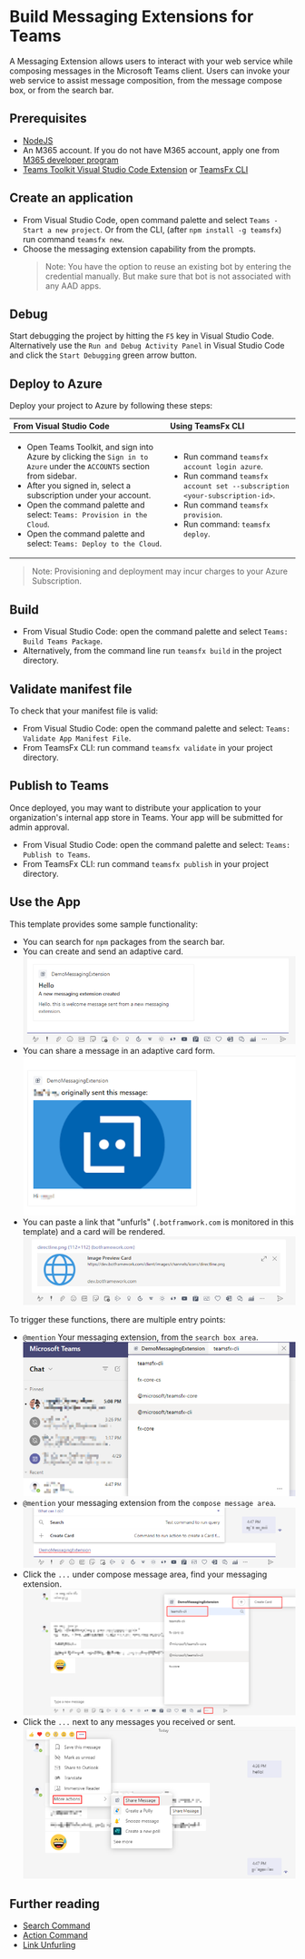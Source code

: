 # Build Messaging Extensions for Teams

A Messaging Extension allows users to interact with your web service while composing messages in the Microsoft Teams client. Users can invoke your web service to assist message composition, from the message compose box, or from the search bar.

## Prerequisites

- [NodeJS](https://nodejs.org/en/)
- An M365 account. If you do not have M365 account, apply one from [M365 developer program](https://developer.microsoft.com/en-us/microsoft-365/dev-program)
- [Teams Toolkit Visual Studio Code Extension](https://aka.ms/teams-toolkit) or [TeamsFx CLI](https://aka.ms/teamsfx-cli)

## Create an application

- From Visual Studio Code, open command palette and select `Teams - Start a new project`. Or from the CLI, (after `npm install -g teamsfx`) run command `teamsfx new`.
- Choose the messaging extension capability from the prompts.
  > Note: You have the option to reuse an existing bot by entering the credential manually. But make sure that bot is not associated with any AAD apps.

## Debug

Start debugging the project by hitting the `F5` key in Visual Studio Code. Alternatively use the `Run and Debug Activity Panel` in Visual Studio Code and click the `Start Debugging` green arrow button.

## Deploy to Azure

Deploy your project to Azure by following these steps:

| From Visual Studio Code                                                                                                                                                                                                                                                                                                                                                     | Using TeamsFx CLI                                                                                                                                                                                                            |
| :---------------------------------------------------------------------------------------------------------------------------------------------------------------------------------------------------------------------------------------------------------------------------------------------------------------------------------------------------------------------- | :--------------------------------------------------------------------------------------------------------------------------------------------------------------------------------------------------------------------------- |
| <ul><li>Open Teams Toolkit, and sign into Azure by clicking the `Sign in to Azure` under the `ACCOUNTS` section from sidebar.</li> <li>After you signed in, select a subscription under your account.</li><li>Open the command palette and select: `Teams: Provision in the Cloud`.</li><li>Open the command palette and select: `Teams: Deploy to the Cloud`.</li></ul> | <ul> <li>Run command `teamsfx account login azure`.</li> <li>Run command `teamsfx account set --subscription <your-subscription-id>`.</li> <li> Run command `teamsfx provision`.</li> <li>Run command: `teamsfx deploy`. </li></ul> |

> Note: Provisioning and deployment may incur charges to your Azure Subscription.

## Build

- From Visual Studio Code: open the command palette and select `Teams: Build Teams Package`.
- Alternatively, from the command line run `teamsfx build` in the project directory.

## Validate manifest file

To check that your manifest file is valid:

- From Visual Studio Code: open the command palette and select: `Teams: Validate App Manifest File`.
- From TeamsFx CLI: run command `teamsfx validate` in your project directory.

## Publish to Teams

Once deployed, you may want to distribute your application to your organization's internal app store in Teams. Your app will be submitted for admin approval.

- From Visual Studio Code: open the command palette and select: `Teams: Publish to Teams`.
- From TeamsFx CLI: run command `teamsfx publish` in your project directory.

## Use the App

This template provides some sample functionality:

- You can search for `npm` packages from the search bar.
- You can create and send an adaptive card.
  ![CreateCard](./images/AdaptiveCard.png)
- You can share a message in an adaptive card form.
  ![ShareMessage](./images/ShareMessage.png)
- You can paste a link that "unfurls" (`.botframwork.com` is monitored in this template) and a card will be rendered.
  ![ComposeArea](./images/LinkUnfurlingImage.png)

To trigger these functions, there are multiple entry points:

- `@mention` Your messaging extension, from the `search box area`.
  ![AtBotFromSearch](./images/AtBotFromSearch.png)
- `@mention` your messaging extension from the `compose message area`.
  ![AtBotFromMessage](./images/AtBotInMessage.png)
- Click the `...` under compose message area, find your messaging extension.
  ![ComposeArea](./images/ThreeDot.png)
- Click the `...` next to any messages you received or sent.
  ![ComposeArea](./images/ThreeDotOnMessage.png)

## Further reading

- [Search Command](https://docs.microsoft.com/en-us/microsoftteams/platform/messaging-extensions/how-to/search-commands/define-search-command)
- [Action Command](https://docs.microsoft.com/en-us/microsoftteams/platform/messaging-extensions/how-to/action-commands/define-action-command)
- [Link Unfurling](https://docs.microsoft.com/en-us/microsoftteams/platform/messaging-extensions/how-to/link-unfurling?tabs=dotnet)
